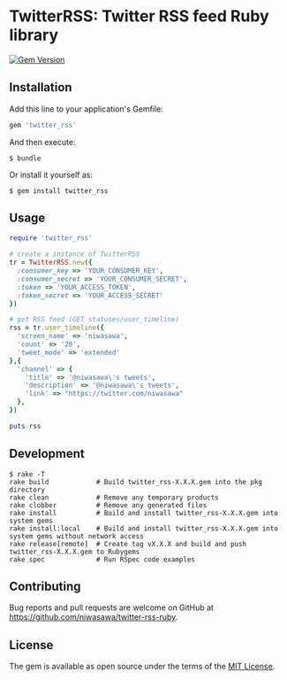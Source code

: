 # TwitterRSS: Twitter RSS feed Ruby library

[![Gem Version](https://badge.fury.io/rb/twitter_rss.svg)](https://badge.fury.io/rb/twitter_rss)

## Installation

Add this line to your application's Gemfile:

```ruby
gem 'twitter_rss'
```

And then execute:

    $ bundle

Or install it yourself as:

    $ gem install twitter_rss

## Usage

```ruby
require 'twitter_rss'

# create a instance of TwitterRSS
tr = TwitterRSS.new({
  :consumer_key => 'YOUR_CONSUMER_KEY',
  :consumer_secret => 'YOUR_CONSUMER_SECRET',
  :token => 'YOUR_ACCESS_TOKEN',
  :token_secret => 'YOUR_ACCESS_SECRET'
})

# get RSS feed (GET statuses/user_timeline)
rss = tr.user_timeline({
  'screen_name' => 'niwasawa',
  'count' => '20',
  'tweet_mode' => 'extended'
},{
  'channel' => {
    'title' => '@niwasawa\'s tweets',
    'description' => '@niwasawa\'s tweets',
    'link' => "https://twitter.com/niwasawa"
  },
})

puts rss
```

## Development

```
$ rake -T
rake build            # Build twitter_rss-X.X.X.gem into the pkg directory
rake clean            # Remove any temporary products
rake clobber          # Remove any generated files
rake install          # Build and install twitter_rss-X.X.X.gem into system gems
rake install:local    # Build and install twitter_rss-X.X.X.gem into system gems without network access
rake release[remote]  # Create tag vX.X.X and build and push twitter_rss-X.X.X.gem to Rubygems
rake spec             # Run RSpec code examples
```

## Contributing

Bug reports and pull requests are welcome on GitHub at https://github.com/niwasawa/twitter-rss-ruby.

## License

The gem is available as open source under the terms of the [MIT License](https://opensource.org/licenses/MIT).

